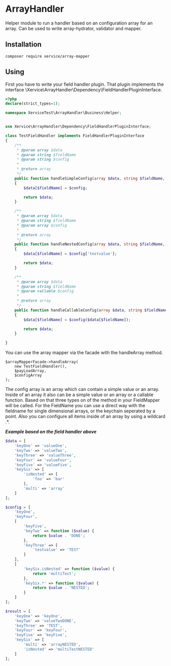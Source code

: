 ArrayHandler
=====================

Helper module to run a handler based on an configuration array for an array. Can be used to write array-hydrator, validator and mapper.

Installation
-----------------
```
composer require xervice/array-mapper
```

Using
-----------------
First you have to write your field handler plugin. That plugin implements the interface \Xervice\ArrayHandler\Dependency\FieldHandlerPluginInterface.

```php
<?php
declare(strict_types=1);

namespace XerviceTest\ArrayHandler\Business\Helper;


use Xervice\ArrayHandler\Dependency\FieldHandlerPluginInterface;

class TestFieldHandler implements FieldHandlerPluginInterface
{
    /**
     * @param array $data
     * @param string $fieldName
     * @param string $config
     *
     * @return array
     */
    public function handleSimpleConfig(array $data, string $fieldName, string $config): array
    {
        $data[$fieldName] = $config;

        return $data;
    }

    /**
     * @param array $data
     * @param string $fieldName
     * @param array $config
     *
     * @return array
     */
    public function handleNestedConfig(array $data, string $fieldName, array $config): array
    {
        $data[$fieldName] = $config['testvalue'];

        return $data;
    }

    /**
     * @param array $data
     * @param string $fieldName
     * @param callable $config
     *
     * @return array
     */
    public function handleCallableConfig(array $data, string $fieldName, callable $config): array
    {
        $data[$fieldName] = $config($data[$fieldName]);

        return $data;
    }

}
```

You can use the array mapper via the facade with the handleArray method.
```
$arrayMapperFacade->handleArray(
    new TestFieldHandler(),
    $payLoadArray,
    $configArray
);
```


The config array is an array which can contain a simple value or an array. Inside of an array it also can be a simple value or an array or a callable function. Based on that three types on of the method in your FieldMapper will be called.
For the FieldName you can use a direct way with the fieldname for single dimensional arrays, or the keychain seperated by a point. Also you can configure all items inside of an array by using a wildcard .*.

***Example based on the field handler above***
```php
$data = [
    'keyOne' => 'valueOne',
    'keyTwo' => 'valueTwo',
    'keyThree' => 'valueThree',
    'keyFour' => 'valueFour',
    'keyFive' => 'valueFive',
    'keySix' => [
        'isNested' => [
            'foo' => 'bar'
        ],
        'multi' => 'array'
    ]
];

$config = [
    'keyOne',
    'keyFour',
    [
        'keyFive',
        'keyTwo' => function ($value) {
            return $value . 'DONE';
        },
        'keyThree' => [
            'testvalue' => 'TEST'
        ]
    ],
    [
        'keySix.isNested' => function ($value) {
            return 'multiTest';
        },
        'keySix.*' => function ($value) {
            return $value . 'NESTED';
        }
    ]
];

$result = [
    'keyOne' => 'keyOne',
    'keyTwo' => 'valueTwoDONE',
    'keyThree' => 'TEST',
    'keyFour' => 'keyFour',
    'keyFive' => 'keyFive',
    'keySix' => [
        'multi' => 'arrayNESTED',
        'isNested' => 'multiTestNESTED'
    ]
];
```